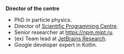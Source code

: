 **Director of the centre**

* PhD in particle physics.
* Director of [Scientific Programming Centre](/).
* Senior researcher at https://npm.mipt.ru.
* (ex) Team lead at [JetBrains Research](https://research.jetbrains.org/groups/npm/).
* Google developer expert in Kotlin.